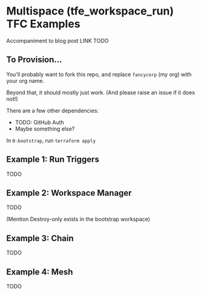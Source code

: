 # Multispace (tfe_workspace_run) TFC Examples

Accompaniment to blog post LINK TODO

## To Provision...

You'll probably want to fork this repo, and replace `fancycorp` (my org) with your org name.

Beyond that, it should mostly just work.
(And please raise an issue if it does not!)

There are a few other dependencies:
* TODO: GitHub Auth
* Maybe something else?

In `0-bootstrap`, run `terraform apply`

## Example 1: Run Triggers

TODO

## Example 2: Workspace Manager

TODO

(Mention Destroy-only exists in the bootstrap workspace)

## Example 3: Chain

TODO

## Example 4: Mesh

TODO